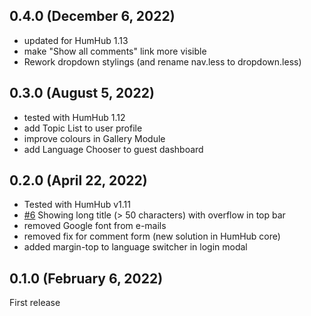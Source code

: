 ## 0.4.0 (December 6, 2022)
- updated for HumHub 1.13
- make "Show all comments" link more visible
- Rework dropdown stylings (and rename nav.less to dropdown.less)

## 0.3.0 (August 5, 2022)
- tested with HumHub 1.12
- add Topic List to user profile
- improve colours in Gallery Module
- add Language Chooser to guest dashboard

## 0.2.0 (April 22, 2022)
- Tested with HumHub v1.11
- [#6](https://github.com/felixhahnweilheim/humhub-themes-orange/pull/6) Showing long title (> 50 characters) with overflow in top bar
- removed Google font from e-mails
- removed fix for comment form (new solution in HumHub core)
- added margin-top to language switcher in login modal

## 0.1.0 (February 6, 2022)
First release
